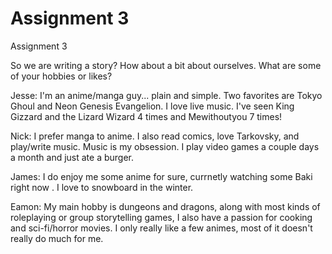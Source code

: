 # Assignment 3
Assignment 3 

So we are writing a story? How about a bit about ourselves. What are some of your hobbies or likes?

Jesse:
I'm an anime/manga guy... plain and simple. Two favorites are Tokyo Ghoul and Neon Genesis Evangelion.
I love live music. I've seen King Gizzard and the Lizard Wizard  4 times and Mewithoutyou 7 times!

Nick:
I prefer manga to anime. I also read comics, love Tarkovsky, and play/write music. Music is my obsession.
I play video games a couple days a month and just ate a burger.

James: I do enjoy me some anime for sure, currnetly watching some Baki right now . I love to snowboard in the winter.

Eamon: My main hobby is dungeons and dragons, along with most kinds of roleplaying or group storytelling games, I also have a passion for cooking and sci-fi/horror movies.
I only really like a few animes, most of it doesn't really do much for me.
